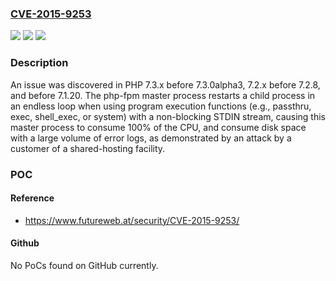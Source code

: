 ### [CVE-2015-9253](https://cve.mitre.org/cgi-bin/cvename.cgi?name=CVE-2015-9253)
![](https://img.shields.io/static/v1?label=Product&message=n%2Fa&color=blue)
![](https://img.shields.io/static/v1?label=Version&message=n%2Fa&color=blue)
![](https://img.shields.io/static/v1?label=Vulnerability&message=n%2Fa&color=brighgreen)

### Description

An issue was discovered in PHP 7.3.x before 7.3.0alpha3, 7.2.x before 7.2.8, and before 7.1.20. The php-fpm master process restarts a child process in an endless loop when using program execution functions (e.g., passthru, exec, shell_exec, or system) with a non-blocking STDIN stream, causing this master process to consume 100% of the CPU, and consume disk space with a large volume of error logs, as demonstrated by an attack by a customer of a shared-hosting facility.

### POC

#### Reference
- https://www.futureweb.at/security/CVE-2015-9253/

#### Github
No PoCs found on GitHub currently.

